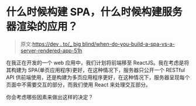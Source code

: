 # 什么时候构建 SPA，什么时候构建服务器渲染的应用？

> 原文:[https://dev . to/_ big blind/when-do-you-build-a-spa-vs-a-server-rendered-app-51h](https://dev.to/_bigblind/when-do-you-build-a-spa-vs-a-server-rendered-app-51h)

在我正在开发的一个 web 应用中，我们计划将前端移至 ReactJS。我在考虑是将其构建为 SPA(单页应用程序)更好，在这种情况下，服务器只公开一个 RESTful API 供前端使用，还是构建为多页应用程序更好，在这种情况下，服务器呈现每个页面中不需要交互的部分，而我们使用 React 来处理交互部分。

你会考虑哪些因素来做出这样的决定？